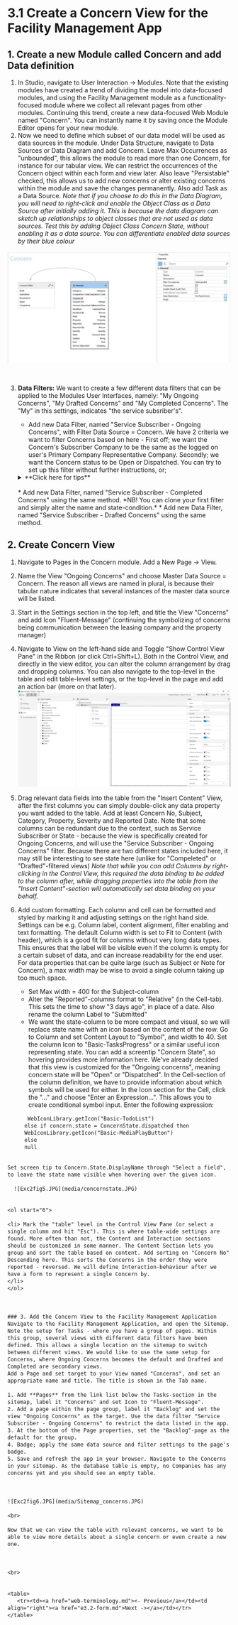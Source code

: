 # 3.1 Create a Concern View for the Facility Management App


## 1. Create a new Module called Concern and add Data definition
1. In Studio, navigate to User Interaction -> Modules. Note that the existing modules have created a trend of dividing the model into data-focused modules, and using the Facility Management module as a functionality-focused module where we collect all relevant pages from other modules. Continuing this trend, create a new data-focused Web Module named "Concern". You can instantly name it by saving once the Module Editor opens for your new module.
2. Now we need to define which subset of our data model will be used as data sources in the module. Under Data Structure, navigate to Data Sources or Data Diagram and add Concern. Leave Max Occurrences as "unbounded", this allows the module to read more than one Concern, for instance for our tabular view. We can restrict the occurrences of the Concern object within each form and view later. Also leave "Persistable" checked, this allows us to add new concerns or alter existing concerns within the module and save the changes permanently. Also add Task as a Data Source. *Note that if you choose to do this in the Data Diagram, you will need to right-click and enable the Object Class as a Data Source after initially adding it. This is because the data diagram can sketch up relationships to object classes that are not used as data sources. Test this by adding Object Class Concern State, without enabling it as a data source. You can differentiate enabled data sources by their blue colour*


  ![Exc2fig5.JPG](media/Concern_DataSources.JPG)

<br>
  <ol start="3">
  <li>

**Data Filters:** We want to create a few different data filters that can be applied to the Modules User Interfaces, namely: "My Ongoing Concerns", "My Drafted Concerns" and "My Completed Concerns". The "My" in this settings, indicates "the service subsriber's".

  * Add new Data Filter, named "Service Subscriber - Ongoing Concerns", with Filter Data Source = Concern.  We have 2 criteria we want to filter Concerns based on here - First off; we want the Concern's Subscriber Company to be the same as the logged on user's Primary Company Representative Company. Secondly; we want the Concern status to be Open or Dispatched. You can try to set up this filter without further instructions, or;
  <details>
    <summary> **Click here for tips** </summary>
  We place the Object or Source we want to filter on the left hand side (Concern.Subscriber Company). This is a datafield available in the Web Module's data structure, so double-clicking (or right clicking and selecting "Select Object or Field") allows you to look in your available data sources for the comparison baseline here. We want to compare the Concern's Company value to the logged in user's primary company. Right click and choose "Select Object or Field" again. Note the Data Sources with different format to your Module Data Sources in the bottom of the "Data Source" list. These data sources are "session based". They can provide information about a logged on user, or error events as they occur. Highlight "Active User Account (Person)" and select "Primary Company Representative Company".
  Add another condition, and set "Concern.State is any of" as the conditional basis. State is a Code Domain - this means that there is a set number of values this comparison can use. Right click on the empty right-hand side, and choose "Select Object(s)", then pick Open and Dispatched from the value list.

    <details>
        <summary> **Click here to view the finished data filter** </summary>
          ![Exc2fig5.JPG](media/Concern_DataFilter.JPG)
          </details>

  </details>

<br>
  * Add new Data Filter, named "Service Subscriber - Completed Concerns" using the same method. *NB! You can clone your first filter and simply alter the name and state-condition.*
  * Add new Data Filter, named "Service Subscriber - Drafted Concerns" using the same method.
</li>
</ol>


## 2. Create Concern View

1. Navigate to Pages in the Concern module. Add a New Page -> View.
2. Name the View "Ongoing Concerns" and choose Master Data Source = Concern. The reason all views are named in plural, is because their tabular nature indicates that several instances of the master data source will be listed.
3. Start in the Settings section in the top left, and title the View "Concerns" and add Icon "Fluent-Message" (continuing the symbolizing of concerns being communication between the leasing company and the property manager)
3. Navigate to View on the left-hand side and Toggle "Show Control View Pane" in the Ribbon (or click Ctrl+Shift+L). Both in the Control View, and directly in the view editor, you can alter the column arrangement by drag and dropping columns. You can also navigate to the top-level in the table and edit table-level settings, or the top-level in the page and add an action bar (more on that later).
  ![Exc2fig5.JPG](media/ViewEditor.JPG)


4. Drag relevant data fields into the table from the "Insert Content" View, after the first columns you can simply double-click any data property you want added to the table. Add at least Concern No, Subject, Category, Property, Severity and Reported Date. Note that some columns can be redundant due to the context, such as Service Subscriber or State - because the view is specifically created for Ongoing Concerns, and will use the "Service Subscriber - Ongoing Concerns" filter. Because there are two different states included here, it may still be interesting to see state here (unlike for "Compeleted" or "Drafted"-filtered views) *Note that while you can add Columns by right-clicking in the Control View, this required the data binding to be added to the column after, while dragging properties into the table from the "Insert Content"-section will automatically set data binding on your behalf.*
5. Add custom formatting. Each column and cell can be formatted and styled by marking it and adjusting settings on the right hand side. Settings can be e.g. Column label, content alignment, filter enabling and text formatting. The default Column width is set to Fit to Content (with header), which is a good fit for columns without very long data types. This ensures that the label will be visible even if the column is empty for a certain subset of data, and can increase readability for the end user. For data properties that can be quite large (such as Subject or Note for Concern), a max width may be wise to avoid a single column taking up too much space.
    * Set Max width = 400 for the Subject-column
    * Alter the "Reported"-columns format to "Relative" (in the Cell-tab). This sets the time to show "3 days ago", in place of a date. Also rename the column Label to "Submitted"
    * We want the state-column to be more compact and visual, so we will replace state name with an icon based on the content of the row. Go to Column and set Content Layout to "Symbol", and width to 40. Set the column Icon to "Basic-TasksProgress" or a similar useful icon representing state. You can add a screentip "Concern State", so hovering provides more information here. We've already decided that this view is customized for the "Ongoing concerns", meaning concern state will be "Open" or "Dispatched". In the Cell-section of the column definition, we have to provide information about which symbols will be used for either. In the Icon section for the Cell, click the "..." and choose "Enter an Expression...". This allows you to create conditional symbol input. Enter the following expression:
    ```if concern.state = ConcernState.open then
       WebIconLibrary.getIcon("Basic-TodoList")
      else if concern.state = ConcernState.dispatched then
      WebIconLibrary.getIcon("Basic-MediaPlayButton")  
      else
      null
  ```

  Set screen tip to Concern.State.DisplayName through "Select a field", to leave the state name visible when hovering over the given icon.

    ![Exc2fig5.JPG](media/concernstate.JPG)


<ol start="6">

  <li> Mark the "table" level in the Control View Pane (or select a single column and hit "Esc"). This is where table-wide settings are found. More often than not, the Content and Interaction sections should be customized in some manner. The Content Section lets you group and sort the table based on content. Add sorting on "Concern No" Descending here. This sorts the Concerns in the order they were reported - reversed. We will define Interaction-behaviour after we have a form to represent a single Concern by.
  </li>  
</ol>



### 3. Add the Concern View to the Facility Management Application
Navigate to the Facility Management Application, and open the Sitemap. Note the setup for Tasks - where you have a group of pages. Within this group, several views with different data filters have been defined. This allows a single location on the sitemap to switch between different views. We would like to use the same setup for Concerns, where Ongoing Concerns becomes the default and Drafted and Completed are secondary views.
Add a Page and set target to your View named "Concerns", and set an appropriate name and title. The title is shown in the Tab name.

1. Add **Pages** from the link list below the Tasks-section in the sitemap, label it "Concerns" and set Icon to "Fluent-Message".
2. Add a page within the page group, label it "Backlog" and set the view "Ongoing Concerns" as the target. Use the data filter "Service Subscriber - Ongoing Concerns" to restrict the data listed in the app.
3. At the bottom of the Page properties, set the "Backlog"-page as the default for the group.
4. Badge; apply the same data source and filter settings to the page's badge.
5. Save and refresh the app in your browser. Navigate to the Concerns in your sitemap. As the database table is empty, no Companies has any concerns yet and you should see an empty table.



  ![Exc2fig6.JPG](media/Sitemap_concerns.JPG)

  <br>

Now that we can view the table with relevant concerns, we want to be able to view more details about a single concern or even create a new one.



<br>


  <table>
     <tr><td><a href="web-terminology.md"><- Previous</a></td><td align="right"><a href="e3.2-form.md">Next -></a></td></tr>
  </table>
